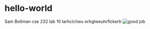 # hello-world
Sam Bollman
cse 232 lab 10
larhclcliwu erhglweuhrflckerh
![good job](https://f8n-ipfs-production.imgix.net/QmaangUFNxGD6vRjnqzVnL2DaFgx4QX38F2LkxZY8WJqkK/nft.jpg?q=80&auto=format%2Ccompress&cs=srgb&h=640)
